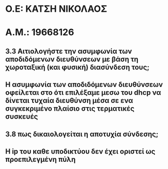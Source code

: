 # Ο.Ε: ΚΑΤΣΗ ΝΙΚΟΛΑΟΣ
# A.M.: 19668126




## 3.3 Αιτιολογήστε την ασυμφωνία των αποδιδόμενων διευθύνσεων με βάση τη χωροταξική (και φυσική) διασύνδεση τους;

## Η ασυμφωνία των αποδιδόμενων διευθύνσεων οφείλεται στο ότι επιλέξαμε μεσω του dhcp να δίνεται τυχαία διευθύνση μέσα σε ενα συγκεκριμένο πλαίσιο στις τερματικές συσκευές


## 3.8 πως δικαιολογείται η αποτυχία σύνδεσης;

## Η ip του καθε υποδικτύου δεν έχει οριστεί ως προεπιλεγμένη πύλη
